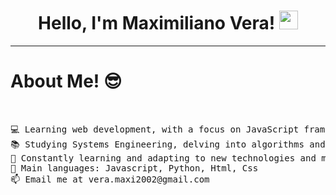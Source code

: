 <h1 align="center">
Hello, I'm Maximiliano Vera!
	<a href="https://github.com/Bouaskaoun" target="_self">
		<img src="https://media.giphy.com/media/hvRJCLFzcasrR4ia7z/giphy.gif" width="30">
	</a>
</h1>

<hr>
<h1>About Me! 😎</h1>
<br>

<pre>
💻 Learning web development, with a focus on JavaScript frameworks like React.js.
📚 Studying Systems Engineering, delving into algorithms and data structures.
🌱 Constantly learning and adapting to new technologies and methodologies.
🌟 Main languages: Javascript, Python, Html, Css
📫 Email me at vera.maxi2002@gmail.com
</pre>


<!--
**Maxive26/Maxive26** is a ✨ _special_ ✨ repository because its `README.md` (this file) appears on your GitHub profile.

Here are some ideas to get you started:

- 🔭 I’m currently working on ...
- 🌱 I’m currently learning ...
- 👯 I’m looking to collaborate on ...
- 🤔 I’m looking for help with ...
- 💬 Ask me about ...
- 📫 How to reach me: ...
- 😄 Pronouns: ...
- ⚡ Fun fact: ...
-->
